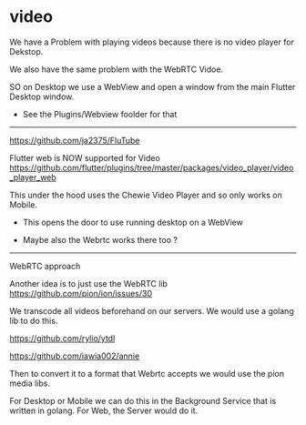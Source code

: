 # video

We have a Problem with playing videos because there is no video player for Dekstop.

We also have the same problem with the WebRTC Vidoe.

SO on Desktop we use a WebView and open a window from the main Flutter Desktop window.
- See the Plugins/Webview foolder for that

---

https://github.com/ja2375/FluTube

Flutter web is NOW supported for Video
https://github.com/flutter/plugins/tree/master/packages/video_player/video_player_web

This under the hood uses the Chewie Video Player and so only works on Mobile.

- This opens the door to use running desktop on a WebView

- Maybe also the Webrtc works there too ?


---

WebRTC approach

Another idea is to just use the WebRTC lib
https://github.com/pion/ion/issues/30

We transcode all videos beforehand on our servers. We would use a golang lib to do this.

https://github.com/rylio/ytdl

https://github.com/iawia002/annie

Then to convert it to a format that Webrtc accepts we would use the pion media libs.

For Desktop or Mobile we can do this in the Background Service that is written in golang.
For Web, the Server would do it.